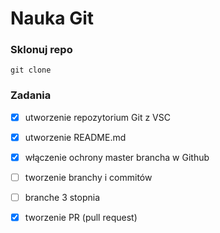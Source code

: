 # Nauka Git 

### Sklonuj repo 
```
git clone
```
### Zadania
- [X] utworzenie repozytorium Git z VSC
- [X] utworzenie README.md
- [X] włączenie ochrony master brancha w Github
- [ ] tworzenie branchy i commitów
- [ ] branche 3 stopnia
- [X] tworzenie PR (pull request)

